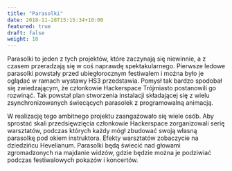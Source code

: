 ```yaml
---
title: "Parasolki"
date: 2018-11-28T15:15:34+10:00
featured: true
draft: false
weight: 10
---
```


Parasolki to jeden z tych projektów, które zaczynają się niewinnie, a z czasem przeradzają się w coś naprawdę spektakularnego. Pierwsze ledowe parasolki powstały przed ubiegłorocznym festiwalem i można było je oglądać w ramach wystawy HS3 przedstawia. Pomysł tak bardzo spodobał się zwiedzającym, że członkowie Hackerspace Trójmiasto postanowili go rozwinąć. Tak powstał plan stworzenia instalacji składającej się z wielu zsynchronizowanych świecących parasolek z programowalną animacją.

W realizację tego ambitnego projektu zaangażowało się wiele osób. Aby sprostać skali przedsięwzięcia członkowie Hackerspace zorganizowali serię warsztatów, podczas których każdy mógł zbudować swoją własną parasolkę pod okiem instruktora. Efekty warsztatów zobaczycie na dziedzińcu Hevelianum. Parasolki będą świecić nad głowami zgromadzonych na majdanie widzów, gdzie będzie można je podziwiać podczas festiwalowych pokazów i koncertów.

